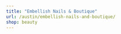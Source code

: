 ```yaml
---
title: "Embellish Nails & Boutique"
url: /austin/embellish-nails-and-boutique/
shop: beauty
---
```

